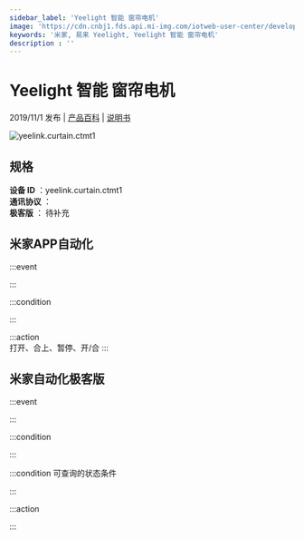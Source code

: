 ```yaml
---
sidebar_label: 'Yeelight 智能 窗帘电机'
image: 'https://cdn.cnbj1.fds.api.mi-img.com/iotweb-user-center/developer_167904761600765NwdaET.png?GalaxyAccessKeyId=AKVGLQWBOVIRQ3XLEW&Expires=9223372036854775807&Signature=I3mmYmNrArn6YHjOpyOvE2o1rFs='
keywords: '米家, 易来 Yeelight, Yeelight 智能 窗帘电机'
description : ''
---
```

# Yeelight 智能 窗帘电机

2019/11/1 发布 | [产品百科](https://home.mi.com/webapp/content/baike/product/index.html?model=yeelink.curtain.ctmt1/) | [说明书](https://home.mi.com/views/introduction.html?model=yeelink.curtain.ctmt1&region=cn)

![yeelink.curtain.ctmt1](https://cdn.cnbj1.fds.api.mi-img.com/iotweb-user-center/developer_167904761600765NwdaET.png?GalaxyAccessKeyId=AKVGLQWBOVIRQ3XLEW&Expires=9223372036854775807&Signature=I3mmYmNrArn6YHjOpyOvE2o1rFs=)

## 规格  
> 
**设备 ID** ：yeelink.curtain.ctmt1  
**通讯协议** ：  
**极客版**  ： 待补充 


## 米家APP自动化  

:::event  

:::

:::condition  

:::

:::action   
打开、合上、暂停、开/合
:::

## 米家自动化极客版  

:::event  

:::

:::condition  

:::

:::condition 可查询的状态条件  

:::

:::action  

:::

        
